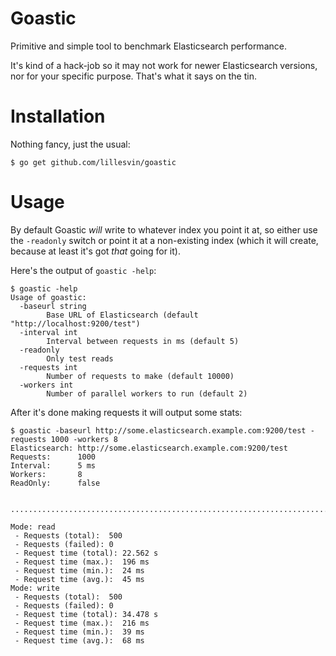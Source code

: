 # Goastic

Primitive and simple tool to benchmark Elasticsearch performance.

It's kind of a hack-job so it may not work for newer Elasticsearch versions, nor
for your specific purpose. That's what it says on the tin.

# Installation

Nothing fancy, just the usual:

```
$ go get github.com/lillesvin/goastic
```

# Usage

By default Goastic *will* write to whatever index you point it at, so either
use the `-readonly` switch or point it at a non-existing index (which it will
create, because at least it's got *that* going for it).

Here's the output of `goastic -help`:

```
$ goastic -help
Usage of goastic:
  -baseurl string
    	Base URL of Elasticsearch (default "http://localhost:9200/test")
  -interval int
    	Interval between requests in ms (default 5)
  -readonly
    	Only test reads
  -requests int
    	Number of requests to make (default 10000)
  -workers int
    	Number of parallel workers to run (default 2)
```

After it's done making requests it will output some stats:

```
$ goastic -baseurl http://some.elasticsearch.example.com:9200/test -requests 1000 -workers 8
Elasticsearch: http://some.elasticsearch.example.com:9200/test
Requests:      1000
Interval:      5 ms
Workers:       8
ReadOnly:      false


....................................................................................................

Mode: read
 - Requests (total):  500
 - Requests (failed): 0
 - Request time (total): 22.562 s
 - Request time (max.):  196 ms
 - Request time (min.):  24 ms
 - Request time (avg.):  45 ms
Mode: write
 - Requests (total):  500
 - Requests (failed): 0
 - Request time (total): 34.478 s
 - Request time (max.):  216 ms
 - Request time (min.):  39 ms
 - Request time (avg.):  68 ms
```

